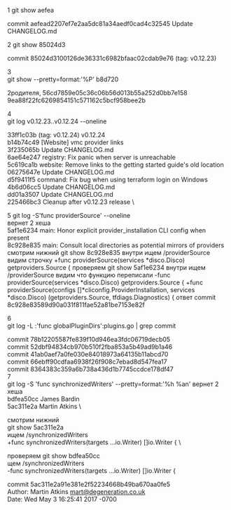 1
git show aefea 

commit aefead2207ef7e2aa5dc81a34aedf0cad4c32545
Update CHANGELOG.md

2
git show 85024d3

commit 85024d3100126de36331c6982bfaac02cdab9e76 (tag: v0.12.23)

3 \
git show --pretty=format:'%P' b8d720

2родителя, 56cd7859e05c36c06b56d013b55a252d0bb7e158 9ea88f22fc6269854151c571162c5bcf958bee2b

4 \
git log  v0.12.23..v0.12.24  --oneline

33ff1c03b (tag: v0.12.24) v0.12.24 \
b14b74c49 [Website] vmc provider links \
3f235065b Update CHANGELOG.md \
6ae64e247 registry: Fix panic when server is unreachable \
5c619ca1b website: Remove links to the getting started guide's old location \
06275647e Update CHANGELOG.md \
d5f9411f5 command: Fix bug when using terraform login on Windows \
4b6d06cc5 Update CHANGELOG.md \
dd01a3507 Update CHANGELOG.md \
225466bc3 Cleanup after v0.12.23 release \

5 git log -S'func providerSource' --oneline \
вернет 2 хеша \
5af1e6234 main: Honor explicit provider_installation CLI config when present \
8c928e835 main: Consult local directories as potential mirrors of providers \
смотрим нижний
git show 8c928e835 внутри ищем /providerSource
видим строчку +func providerSource(services *disco.Disco) getproviders.Source {
проверяем git show 5af1e6234 внутри ищем /providerSource видим что функцию переписали
-func providerSource(services *disco.Disco) getproviders.Source {
+func providerSource(configs []*cliconfig.ProviderInstallation, services *disco.Disco) (getproviders.Source, tfdiags.Diagnostics) {
ответ
commit 8c928e83589d90a031f811fae52a81be7153e82f

6 \
git log -L :'func globalPluginDirs':plugins.go | grep commit

commit 78b12205587fe839f10d946ea3fdc06719decb05 \
commit 52dbf94834cb970b510f2fba853a5b49ad9b1a46 \
commit 41ab0aef7a0fe030e84018973a64135b11abcd70 \
commit 66ebff90cdfaa6938f26f908c7ebad8d547fea17 \
commit 8364383c359a6b738a436d1b7745ccdce178df47 \
7 \
git log -S 'func synchronizedWriters' --pretty=format:'%h %an'
вернет 2 хеша \
bdfea50cc James Bardin \
5ac311e2a Martin Atkins \

смотрим нижний \
git show 5ac311e2a \
ищем /synchronizedWriters \
+func synchronizedWriters(targets ...io.Writer) []io.Writer { \

проверяем git show bdfea50cc \
щем /synchronizedWriters \
-func synchronizedWriters(targets ...io.Writer) []io.Writer {

commit 5ac311e2a91e381e2f52234668b49ba670aa0fe5 \
Author: Martin Atkins <mart@degeneration.co.uk> \
Date:   Wed May 3 16:25:41 2017 -0700